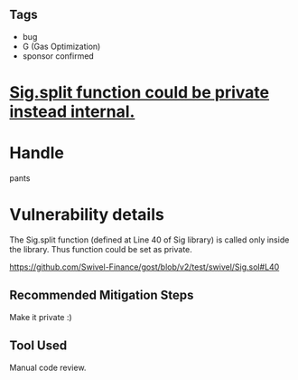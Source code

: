 ## Tags

- bug
- G (Gas Optimization)
- sponsor confirmed

# [Sig.split function could be private instead internal.](https://github.com/code-423n4/2021-09-swivel-findings/issues/44) 

# Handle

pants


# Vulnerability details

The Sig.split function (defined at Line 40 of Sig library) is called only inside the library. Thus function could be set as private.

https://github.com/Swivel-Finance/gost/blob/v2/test/swivel/Sig.sol#L40

## Recommended Mitigation Steps
Make it private :)

## Tool Used
Manual code review.


